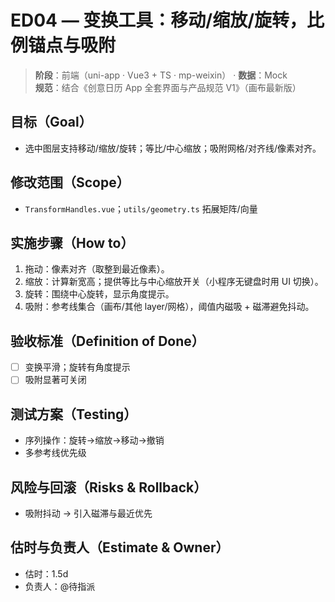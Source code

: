 # ED04 — 变换工具：移动/缩放/旋转，比例锚点与吸附

> **阶段**：前端（uni-app · Vue3 + TS · mp-weixin） · **数据**：Mock  
> **规范**：结合《创意日历 App 全套界面与产品规范 V1》（画布最新版）

## 目标（Goal）
- 选中图层支持移动/缩放/旋转；等比/中心缩放；吸附网格/对齐线/像素对齐。

## 修改范围（Scope）
- `TransformHandles.vue`；`utils/geometry.ts` 拓展矩阵/向量

## 实施步骤（How to）
1) 拖动：像素对齐（取整到最近像素）。
2) 缩放：计算新宽高；提供等比与中心缩放开关（小程序无键盘时用 UI 切换）。
3) 旋转：围绕中心旋转，显示角度提示。
4) 吸附：参考线集合（画布/其他 layer/网格），阈值内磁吸 + 磁滞避免抖动。

## 验收标准（Definition of Done）
- [ ] 变换平滑；旋转有角度提示
- [ ] 吸附显著可关闭

## 测试方案（Testing）
- 序列操作：旋转→缩放→移动→撤销
- 多参考线优先级

## 风险与回滚（Risks & Rollback）
- 吸附抖动 → 引入磁滞与最近优先

## 估时与负责人（Estimate & Owner）
- 估时：1.5d
- 负责人：@待指派

